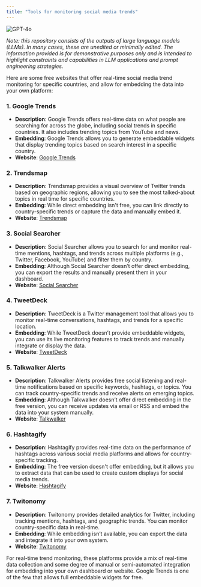 ```yaml
---
title: "Tools for monitoring social media trends"
---
```

![GPT-4o](https://img.shields.io/badge/GPT--4o-3333FF?style=for-the-badge&logo=openai&logoColor=white)



*Note: this repository consists of the outputs of large language models (LLMs). In many cases, these are unedited or minimally edited. The information provided is for demonstrative purposes only and is intended to highlight constraints and capabilities in LLM applications and prompt engineering strategies.*


Here are some free websites that offer real-time social media trend monitoring for specific countries, and allow for embedding the data into your own platform:

### 1. **Google Trends**
   - **Description**: Google Trends offers real-time data on what people are searching for across the globe, including social trends in specific countries. It also includes trending topics from YouTube and news.
   - **Embedding**: Google Trends allows you to generate embeddable widgets that display trending topics based on search interest in a specific country.
   - **Website**: [Google Trends](https://trends.google.com/)

### 2. **Trendsmap**
   - **Description**: Trendsmap provides a visual overview of Twitter trends based on geographic regions, allowing you to see the most talked-about topics in real time for specific countries.
   - **Embedding**: While direct embedding isn't free, you can link directly to country-specific trends or capture the data and manually embed it.
   - **Website**: [Trendsmap](https://www.trendsmap.com/)

### 3. **Social Searcher**
   - **Description**: Social Searcher allows you to search for and monitor real-time mentions, hashtags, and trends across multiple platforms (e.g., Twitter, Facebook, YouTube) and filter them by country.
   - **Embedding**: Although Social Searcher doesn’t offer direct embedding, you can export the results and manually present them in your dashboard.
   - **Website**: [Social Searcher](https://www.social-searcher.com/)

### 4. **TweetDeck**
   - **Description**: TweetDeck is a Twitter management tool that allows you to monitor real-time conversations, hashtags, and trends for a specific location.
   - **Embedding**: While TweetDeck doesn’t provide embeddable widgets, you can use its live monitoring features to track trends and manually integrate or display the data.
   - **Website**: [TweetDeck](https://tweetdeck.twitter.com/)

### 5. **Talkwalker Alerts**
   - **Description**: Talkwalker Alerts provides free social listening and real-time notifications based on specific keywords, hashtags, or topics. You can track country-specific trends and receive alerts on emerging topics.
   - **Embedding**: Although Talkwalker doesn’t offer direct embedding in the free version, you can receive updates via email or RSS and embed the data into your system manually.
   - **Website**: [Talkwalker](https://www.talkwalker.com/alerts)

### 6. **Hashtagify**
   - **Description**: Hashtagify provides real-time data on the performance of hashtags across various social media platforms and allows for country-specific tracking.
   - **Embedding**: The free version doesn't offer embedding, but it allows you to extract data that can be used to create custom displays for social media trends.
   - **Website**: [Hashtagify](https://hashtagify.me/)

### 7. **Twitonomy**
   - **Description**: Twitonomy provides detailed analytics for Twitter, including tracking mentions, hashtags, and geographic trends. You can monitor country-specific data in real-time.
   - **Embedding**: While embedding isn’t available, you can export the data and integrate it into your own system.
   - **Website**: [Twitonomy](http://www.twitonomy.com/)

For real-time trend monitoring, these platforms provide a mix of real-time data collection and some degree of manual or semi-automated integration for embedding into your own dashboard or website. Google Trends is one of the few that allows full embeddable widgets for free.